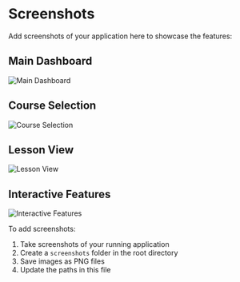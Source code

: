 # Screenshots

Add screenshots of your application here to showcase the features:

## Main Dashboard
![Main Dashboard](screenshots/dashboard.png)

## Course Selection
![Course Selection](screenshots/courses.png)

## Lesson View
![Lesson View](screenshots/lesson.png)

## Interactive Features
![Interactive Features](screenshots/interactive.png)

To add screenshots:
1. Take screenshots of your running application
2. Create a `screenshots` folder in the root directory
3. Save images as PNG files
4. Update the paths in this file
